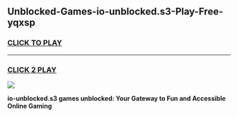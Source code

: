 
## Unblocked-Games-io-unblocked.s3-Play-Free-yqxsp
<h3>
<a href="https://premium76.site?title=io-unblocked.s3&ref=23A">CLICK TO PLAY</a></h3>
<hr>

<h3>
<a href="https://premium76.site?title=io-unblocked.s3&ref=23A">CLICK 2 PLAY</a>
  
</h3>

<a href="https://premium76.site?title=io-unblocked.s3&ref=23A"><img src="https://clearcache.store/games.png"></a>


**io-unblocked.s3 games unblocked: Your Gateway to Fun and Accessible Online Gaming**
